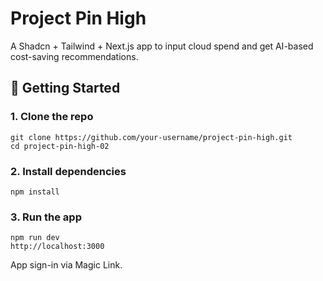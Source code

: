 # Project Pin High

A Shadcn + Tailwind + Next.js app to input cloud spend and get AI-based cost-saving recommendations.


## 🔧 Getting Started

### 1. Clone the repo

```
git clone https://github.com/your-username/project-pin-high.git
cd project-pin-high-02
```

### 2. Install dependencies

```
npm install
```

### 3. Run the app

```
npm run dev
http://localhost:3000
```
	
App sign-in via Magic Link.
